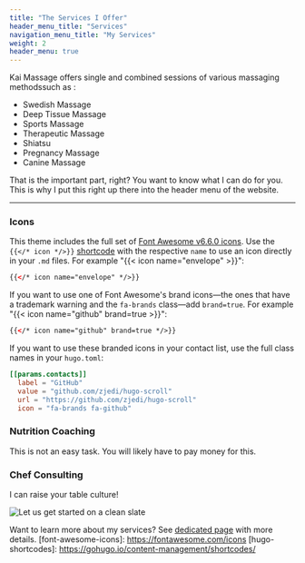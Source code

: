```yaml
---
title: "The Services I Offer"
header_menu_title: "Services"
navigation_menu_title: "My Services"
weight: 2
header_menu: true
---
```


Kai Massage offers single and combined sessions of various massaging methodssuch as :

- Swedish Massage
- Deep Tissue Massage
- Sports Massage
- Therapeutic Massage
- Shiatsu
- Pregnancy Massage
- Canine Massage


That is the important part, right? You want to know what I can do for you. This is why I put this right up there into the header menu of the website.

---

### Icons

This theme includes the full set of [Font Awesome v6.6.0 icons](https://fontawesome.com/icons). Use the `{{</* icon */>}}` [shortcode](https://gohugo.io/content-management/shortcodes/) with the respective `name` to use an icon directly in your `.md` files. For example "{{< icon name="envelope" >}}":

```html
{{</* icon name="envelope" */>}}
```

If you want to use one of Font Awesome's brand icons—the ones that have a trademark warning and the `fa-brands` class—add `brand=true`. For example "{{< icon name="github" brand=true >}}":

```html
{{</* icon name="github" brand=true */>}}
```
If you want to use these branded icons in your contact list, use the full class names in your `hugo.toml`:

```toml
[[params.contacts]]
  label = "GitHub"
  value = "github.com/zjedi/hugo-scroll"
  url = "https://github.com/zjedi/hugo-scroll"
  icon = "fa-brands fa-github"
```

### Nutrition Coaching

This is not an easy task.
You will likely have to pay money for this.

### Chef Consulting

I can raise your table culture!

![Let us get started on a clean slate](images/bg_header_0005.jpg)

Want to learn more about my services? See [dedicated page](services) with more details.
[font-awesome-icons]: https://fontawesome.com/icons
[hugo-shortcodes]: https://gohugo.io/content-management/shortcodes/
